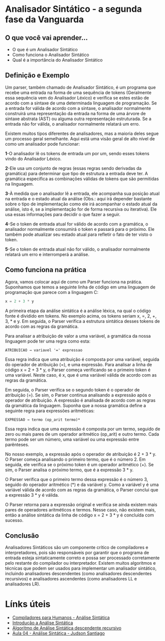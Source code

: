 # Analisador Sintático - a segunda fase da Vanguarda

## O que você vai aprender...

- O que é um Analisador Sintático
- Como funciona o Analisador Sintático
- Qual é a importância do Analisador Sintático

## Definição e Exemplo

Um parser, também chamado de Analisador Sintático, é um programa que recebe uma entrada na forma de uma sequência de tokens (Geralmente essa sequência vem do Analisador Léxico) e verifica se estes estão de acordo com a sintaxe de uma determinada linguagem de programação. Se a entrada for válida de acordo com a sintaxe, o analisador normalmente construirá uma representação da entrada na forma de uma árvore de sintaxe abstrata (AST) ou alguma outra representação estruturada. Se a entrada não for válida, o analisador normalmente relatará um erro.

Existem muitos tipos diferentes de analisadores, mas a maioria deles segue um processo geral semelhante. Aqui está uma visão geral de alto nível de como um analisador pode funcionar:

  **1**-O analisador lê os tokens de entrada um por um, sendo esses tokens vindo do Analisador Léxico.
  
  **2**-Ele usa um conjunto de regras (essas regras sendo derivadas da gramática) para determinar que tipo de estrutura a entrada deve ter. A gramática especifica as combinações válidas de tokens que são permitidas na linguagem.
  
  **3**-À medida que o analisador lê a entrada, ele acompanha sua posição atual na entrada e o estado atual da análise (Obs.: aqui irá depender bastante sobre o tipo de implementação como ele irá acompanhar o estado atual da análise, isto é, se a implementação for de forma recursiva ou iterativa). Ele usa essas informações para decidir o que fazer a seguir.
  
  **4**-Se o token de entrada atual for válido de acordo com a gramática, o analisador normalmente consumirá o token e passará para o próximo. Ele também pode atualizar seu estado atual para refletir o fato de ter visto o token.
  
  **5**-Se o token de entrada atual não for válido, o analisador normalmente relatará um erro e interromperá a análise.

## Como funciona na prática

Agora, vamos colocar aqui de como um Parser funciona na prática. Suponhamos que temos a seguinte linha de código em uma linguagem de programação que parece com a linguagem C:

```c
x = 2 + 3 * y
```
A primeira etapa da análise sintática é a análise léxica, na qual o código fonte é dividido em tokens. No exemplo acima, os tokens seriam x, =, 2, +, 3, * e y. Em seguida, o Parser verifica a estrutura sintática desses tokens de acordo com as regras da gramática.

Para analisar a atribuição de valor a uma variável, a gramática da nossa linguagem pode ter uma regra como esta:

```
ATRIBUICAO → variavel '=' expressao
```

Essa regra indica que uma atribuição é composta por uma variável, seguida do operador de atribuição (=), e uma expressão. Para analisar a linha de código x = 2 + 3 * y, o Parser começa verificando se o primeiro token é uma variável. Neste caso, é x, que é uma variável válida de acordo com as regras da gramática.

Em seguida, o Parser verifica se o segundo token é o operador de atribuição (=). Se sim, o Parser continua analisando a expressão após o operador de atribuição. A expressão é analisada de acordo com as regras da gramática da linguagem. Suponha que a nossa gramática define a seguinte regra para expressões aritméticas:

``` 
EXPRESSAO → termo (op_arit termo)*
```
Essa regra indica que uma expressão é composta por um termo, seguido de zero ou mais pares de um operador aritmético (op_arit) e outro termo. Cada termo pode ser um número, uma variável ou uma expressão entre parênteses.

No nosso exemplo, a expressão após o operador de atribuição é 2 + 3 * y. O Parser começa analisando o primeiro termo, que é o número 2. Em seguida, ele verifica se o próximo token é um operador aritmético (+). Se sim, o Parser analisa o próximo termo, que é a expressão 3 * y.

O Parser verifica que o primeiro termo dessa expressão é o número 3, seguido do operador aritmético (*) e da variável y. Como a variável y é uma variável válida de acordo com as regras da gramática, o Parser conclui que a expressão 3 * y é válida.

O Parser retorna para a expressão original e verifica se ainda existem mais pares de operadores aritméticos e termos. Nesse caso, não existem mais, então a análise sintática da linha de código x = 2 + 3 * y é concluída com sucesso.

## Conclusão

Analisadores Sintáticos são um componente crítico de compiladores e interpretadores, pois são responsáveis por garantir que o programa de entrada esteja sintaticamente correto e possa ser processado corretamente pelo restante do compilador ou interpretador. Existem muitos algoritmos e técnicas que podem ser usados para implementar um analisador sintático, incluindo analisadores descendentes (como analisadores descendentes recursivos) e analisadores ascendentes (como analisadores LL e analisadores LR).

# Línks úteis

- [Compiladores para Humanos - Análise Sintática](https://johnidm.gitbooks.io/compiladores-para-humanos/content/part1/syntax-analysis.html)
- [Introdução a Análise Sintática](https://youtu.be/SegY2UEPCV4)
- [Algoritmo de Análise Sintática descendente recursivo](https://youtu.be/P2IhETKYM7U)
- [Aula 04 - Análise Sintática - Judson Santiago](https://youtu.be/FE5QwYEADak)
